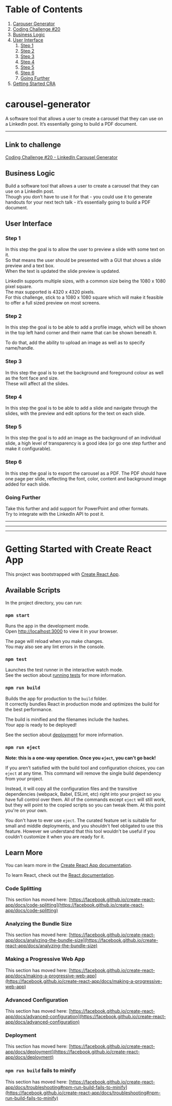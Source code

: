 # Table of Contents

1. [Carouser Generator](#carousel-generator)
2. [Coding Challenge #20](#link-to-challenge)
3. [Business Logic](#business-logic)
4. [User Interface](#user-interface)
   1. [Step 1](#step-1)
   2. [Step 2](#step-2)
   2. [Step 3](#step-3)
   3. [Step 4](#step-4)
   4. [Step 5](#step-5)
   5. [Step 6](#step-6)
   6. [Going Further](#going-further)
5. [Getting Started CRA](#getting-started-with-create-react-app)   
   
# carousel-generator
A software tool that allows a user to create a carousel that they can use on a LinkedIn post. It’s essentially going to build a PDF document.

---
## Link to challenge
[Coding Challenge #20 - LinkedIn Carousel Generator](https://codingchallenges.substack.com/p/coding-challenge-20-linkedin-carousel?utm_source=post-email-title&publication_id=1483213&post_id=135523169&isFreemail=true&utm_medium=email)

## Business Logic

Build a software tool that allows a user to create a carousel that they can use on a LinkedIn post.   
Though you don’t have to use it for that - you could use it to generate handouts for your next tech talk - it’s essentially going to build a PDF document.



## User Interface

### Step 1

In this step the goal is to allow the user to preview a slide with some text on it.   
So that means the user should be presented with a GUI that shows a slide preview and a text box.   
When the text is updated the slide preview is updated.

LinkedIn supports multiple sizes, with a common size being the 1080 x 1080 pixel square.   
 The max supported is 4320 x 4320 pixels.   
 For this challenge, stick to a 1080 x 1080 square which will make it feasible to offer a full sized preview on most screens.

### Step 2

In this step the goal is to be able to add a profile image, which will be shown in the top left hand corner and their name that can be shown beneath it.

To do that, add the ability to upload an image as well as to specify name/handle. 

### Step 3

In this step the goal is to set the background and foreground colour as well as the font face and size.   
These will affect all the slides.

### Step 4

In this step the goal is to be able to add a slide and navigate through the slides, with the preview and edit options for the text on each slide.

### Step 5

In this step the goal is to add an image as the background of an individual slide, a high level of transparency is a good idea (or go one step further and make it configurable).

### Step 6

In this step the goal is to export the carousel as a PDF. The PDF should have one page per slide, reflecting the font, color, content and background image added for each slide.

### Going Further

Take this further and add support for PowerPoint and other formats.   
Try to integrate with the LinkedIn API to post it.

---
---
---

# Getting Started with Create React App

This project was bootstrapped with [Create React App](https://github.com/facebook/create-react-app).

## Available Scripts

In the project directory, you can run:

### `npm start`

Runs the app in the development mode.\
Open [http://localhost:3000](http://localhost:3000) to view it in your browser.

The page will reload when you make changes.\
You may also see any lint errors in the console.

### `npm test`

Launches the test runner in the interactive watch mode.\
See the section about [running tests](https://facebook.github.io/create-react-app/docs/running-tests) for more information.

### `npm run build`

Builds the app for production to the `build` folder.\
It correctly bundles React in production mode and optimizes the build for the best performance.

The build is minified and the filenames include the hashes.\
Your app is ready to be deployed!

See the section about [deployment](https://facebook.github.io/create-react-app/docs/deployment) for more information.

### `npm run eject`

**Note: this is a one-way operation. Once you `eject`, you can't go back!**

If you aren't satisfied with the build tool and configuration choices, you can `eject` at any time. This command will remove the single build dependency from your project.

Instead, it will copy all the configuration files and the transitive dependencies (webpack, Babel, ESLint, etc) right into your project so you have full control over them. All of the commands except `eject` will still work, but they will point to the copied scripts so you can tweak them. At this point you're on your own.

You don't have to ever use `eject`. The curated feature set is suitable for small and middle deployments, and you shouldn't feel obligated to use this feature. However we understand that this tool wouldn't be useful if you couldn't customize it when you are ready for it.

## Learn More

You can learn more in the [Create React App documentation](https://facebook.github.io/create-react-app/docs/getting-started).

To learn React, check out the [React documentation](https://reactjs.org/).

### Code Splitting

This section has moved here: [https://facebook.github.io/create-react-app/docs/code-splitting](https://facebook.github.io/create-react-app/docs/code-splitting)

### Analyzing the Bundle Size

This section has moved here: [https://facebook.github.io/create-react-app/docs/analyzing-the-bundle-size](https://facebook.github.io/create-react-app/docs/analyzing-the-bundle-size)

### Making a Progressive Web App

This section has moved here: [https://facebook.github.io/create-react-app/docs/making-a-progressive-web-app](https://facebook.github.io/create-react-app/docs/making-a-progressive-web-app)

### Advanced Configuration

This section has moved here: [https://facebook.github.io/create-react-app/docs/advanced-configuration](https://facebook.github.io/create-react-app/docs/advanced-configuration)

### Deployment

This section has moved here: [https://facebook.github.io/create-react-app/docs/deployment](https://facebook.github.io/create-react-app/docs/deployment)

### `npm run build` fails to minify

This section has moved here: [https://facebook.github.io/create-react-app/docs/troubleshooting#npm-run-build-fails-to-minify](https://facebook.github.io/create-react-app/docs/troubleshooting#npm-run-build-fails-to-minify)

